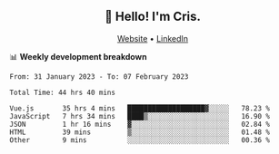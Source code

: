 
<h2 align="center">👋 Hello! I'm Cris.</h2>
<p align="center">
  <a href="https://www.criscunas.dev">Website</a> •
  <a href="https://www.linkedin.com/in/cristophercunas/">LinkedIn</a> 
</p>


📊 **Weekly development breakdown**
<!--START_SECTION:waka-->

```text
From: 31 January 2023 - To: 07 February 2023

Total Time: 44 hrs 40 mins

Vue.js       35 hrs 4 mins   ███████████████████▓░░░░░   78.23 %
JavaScript   7 hrs 34 mins   ████▒░░░░░░░░░░░░░░░░░░░░   16.90 %
JSON         1 hr 16 mins    ▓░░░░░░░░░░░░░░░░░░░░░░░░   02.84 %
HTML         39 mins         ▒░░░░░░░░░░░░░░░░░░░░░░░░   01.48 %
Other        9 mins          ░░░░░░░░░░░░░░░░░░░░░░░░░   00.36 %
```

<!--END_SECTION:waka-->
